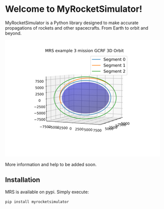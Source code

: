 # Welcome to MyRocketSimulator!

MyRocketSimulator is a Python library designed to make accurate propagations of rockets and other spacecrafts. From Earth to orbit and beyond.

![GCRF view of satellite with Hohmann transfer to higher altitude](https://raw.githubusercontent.com/ThibaultBS/MyRocketSimulator/main/MRS_examples/MRSoutput/MRSexample3_GCRForbit.svg)

More information and help to be added soon.

## Installation

MRS is available on pypi. Simply execute:

`pip install myrocketsimulator`

